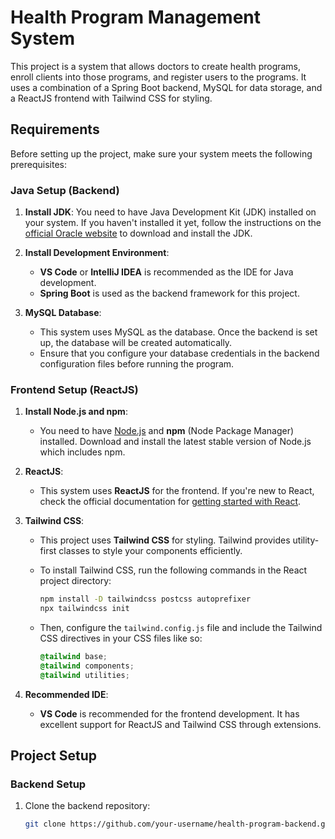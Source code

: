 # Health Program Management System

This project is a system that allows doctors to create health programs, enroll clients into those programs, and register users to the programs. It uses a combination of a Spring Boot backend, MySQL for data storage, and a ReactJS frontend with Tailwind CSS for styling.

## Requirements

Before setting up the project, make sure your system meets the following prerequisites:

### Java Setup (Backend)
1. **Install JDK**: You need to have Java Development Kit (JDK) installed on your system. If you haven't installed it yet, follow the instructions on the [official Oracle website](https://www.oracle.com/java/technologies/javase-jdk11-downloads.html) to download and install the JDK.
   
2. **Install Development Environment**:
   - **VS Code** or **IntelliJ IDEA** is recommended as the IDE for Java development.
   - **Spring Boot** is used as the backend framework for this project.

3. **MySQL Database**:
   - This system uses MySQL as the database. Once the backend is set up, the database will be created automatically.
   - Ensure that you configure your database credentials in the backend configuration files before running the program.

### Frontend Setup (ReactJS)
1. **Install Node.js and npm**:
   - You need to have [Node.js](https://nodejs.org/) and **npm** (Node Package Manager) installed. Download and install the latest stable version of Node.js which includes npm.

2. **ReactJS**:
   - This system uses **ReactJS** for the frontend. If you're new to React, check the official documentation for [getting started with React](https://reactjs.org/docs/getting-started.html).
   
3. **Tailwind CSS**:
   - This project uses **Tailwind CSS** for styling. Tailwind provides utility-first classes to style your components efficiently.
   - To install Tailwind CSS, run the following commands in the React project directory:
     ```bash
     npm install -D tailwindcss postcss autoprefixer
     npx tailwindcss init
     ```

   - Then, configure the `tailwind.config.js` file and include the Tailwind CSS directives in your CSS files like so:
     ```css
     @tailwind base;
     @tailwind components;
     @tailwind utilities;
     ```

4. **Recommended IDE**:
   - **VS Code** is recommended for the frontend development. It has excellent support for ReactJS and Tailwind CSS through extensions.

## Project Setup

### Backend Setup
1. Clone the backend repository:
   ```bash
   git clone https://github.com/your-username/health-program-backend.git
